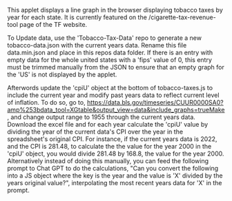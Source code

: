 This applet displays a line graph in the browser displaying tobacco taxes by year for each state. It is currently featured on the /cigarette-tax-revenue-tool page of the TF website.

To Update data, use the 'Tobacco-Tax-Data' repo to generate a new tobacco-data.json with the current years data. Rename this file data.min.json and place in this repos data folder. If there is an entry with empty data for the whole united states with a 'fips' value of 0, this entry must be trimmed manually from the JSON to ensure that an empty graph for the 'US' is not displayed by the applet.

Afterwords update the 'cpiU' object at the bottom of tobacco-taxes.js to include the current year and modify past years data to reflect current level of inflation. To do so, go to, https://data.bls.gov/timeseries/CUUR0000SA0?amp%253bdata_tool=XGtable&output_view=data&include_graphs=trueMake, and change output range to 1955 through the current years data. Download the excel file and for each year calculate the 'cpiU' value by dividing the year of the current data's CPI over the year in the spreadsheet's original CPI. For instance, if the current years data is 2022, and the CPI is 281.48, to calculate the the value for the year 2000 in the 'cpiU' object, you would divide 281.48 by 168.8, the value for the year 2000. Alternatively instead of doing this manually, you can feed the following prompt to Chat GPT to do the calculations, "Can you convert the following into a JS object where the key is the year and the value is 'X' divided by the years original value?", interpolating the most recent years data for 'X' in the prompt.
